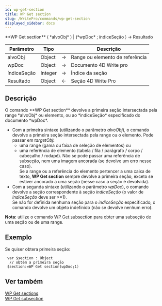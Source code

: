 ```yaml
---
id: wp-get-section
title: WP Get section
slug: /WritePro/commands/wp-get-section
displayed_sidebar: docs
---
```


<!--REF #_command_.WP Get section.Syntax-->**WP Get section** ( *alvoObj* ) | (*wpDoc* ; índiceSeção ) -> Resultado<!-- END REF-->
<!--REF #_command_.WP Get section.Params-->
| Parâmetro | Tipo |  | Descrição |
| --- | --- | --- | --- |
| alvoObj | Object | &#8594;  | Range ou elemento de referência |
| wpDoc | Object | &#8594;  | Documento 4D Write pro |
| índiceSeção | Integer | &#8594;  | Índice da seção |
| Resultado | Object | &#8592; | Seção 4D Write Pro |

<!-- END REF-->

## Descrição 

<!--REF #_command_.WP Get section.Summary-->O comando **WP Get section** devolve a primeira seção intersectada pela range *alvoObj* ou elemento, ou ao *indiceSeção*  especificado do documento *wpDoc*.<!-- END REF-->

* Com a primeira sintaxe (utilizando o parâmetro *alvoObj*), o comando devolve a primeira seção intersectada pela range ou o elemento. Pode passar em *targetObj*:  
   * uma range (gama ou faixa de seleção de elementos) ou  
   * uma referência de elemento (tabela / fila / parágrafo / corpo / cabeçalho / rodapé). Não se pode passar uma referência de subseção, nem uma imagem ancorada (se devolve um erro nesse caso).  
Se a range ou a referência do elemento pertencer a uma caixa de texto, **WP Get section** sempre devolve a primeira seção, exceto se estiver ancorado a uma seção (nesse caso a seção é devolvida).
* Com a segunda sintaxe (utilizando o parâmetro *wpDoc*), o comando devolve a seção correspondente à seção *indiceSeção* (o valor de *indiceSeção* deve ser >=1).  
Se não for definida nenhuma seção para o *indiceSeção* especificado, o comando devolve um objeto indefinido (não se devolve nenhum erro).

**Nota:** utilize o comando [WP Get subsection](wp-get-subsection.md) para obter uma subseção de uma seção ou de uma range.

## Exemplo 

Se quiser obtera primeira seção:

```4d
 var $section : Object
  // obtém a primeira seção
 $section:=WP Get section(wpDoc;1)
```

## Ver também 

[WP Get sections](wp-get-sections.md)  
[WP Get subsection](wp-get-subsection.md)  